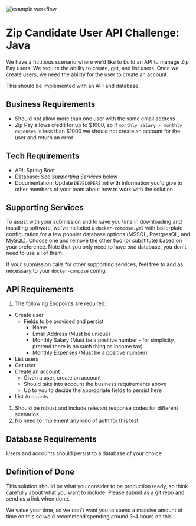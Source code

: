 ![example workflow](https://github.com/alex-vo/userapi/workflows/build/badge.svg)

# Zip Candidate User API Challenge: Java
We have a fictitious scenario where we'd like to build an API to manage Zip Pay users. We require the ability to create, get, and list users. Once we create users, we need the ability for the user to create an account.

This should be implemented with an API and database.

## Business Requirements

* Should not allow more than one user with the same email address
* Zip Pay allows credit for up to $1000, so if `monthly salary - monthly expenses` is less than $1000 we should not create an account for the user and return an error

## Tech Requirements

* API: Spring Boot
* Database: See *Supporting Services* below
* Documentation: Update `DEVELOPERS.md` with information you'd give to other members of your team about how to work with the solution

## Supporting Services

To assist with your submission and to save you time in downloading and installing software, we've included a `docker-compose.yml` with boilerplate configuration for a few popular database options (MSSQL, PostgresQL, and MySQL). Choose one and remove the other two (or substitute) based on your preference. Note that you only need to have *one* database, you don't need to use all of them.

If your submission calls for other supporting services, feel free to add as necessary to your `docker-compose` config.

## API Requirements

1. The following Endpoints are required:
  * Create user
    * Fields to be provided and persist
      * Name
      * Email Address (Must be unique)
      * Monthly Salary (Must be a positive number - for simplicity, pretend there is no such thing as income tax)
      * Monthly Expenses (Must be a positive number)
  * List users
  * Get user
  * Create an account
    * Given a user, create an account
    * Should take into account the business requirements above
    * Up to you to decide the appropriate fields to persist here
  * List Accounts
1. Should be robust and include relevant response codes for different scenarios
1. No need to implement any kind of auth for this test

## Database Requirements

Users and accounts should persist to a database of your choice

## Definition of Done

This solution should be what you consider to be production ready, so think carefully about what you want to include. Please submit as a git repo and send us a link when done.

We value your time, so we don't want you to spend a massive amount of time on this so we'd recommend spending around 3-4 hours on this.
